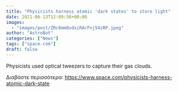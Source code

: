 ```yaml
---
title: "Physicists harness atomic 'dark states' to store light"
date: 2021-06-13T12:09:58+00:00
images:
  - "images/post/ZRc6mm8vdxiRArFnj54zRP.jpeg"
author: "AstroBot"
categories: ["News"]
tags: ["space.com"]
draft: false
---
```


Physicists used optical tweezers to capture their gas clouds. 

Διαβάστε περισσότερα: https://www.space.com/physicists-harness-atomic-dark-state

